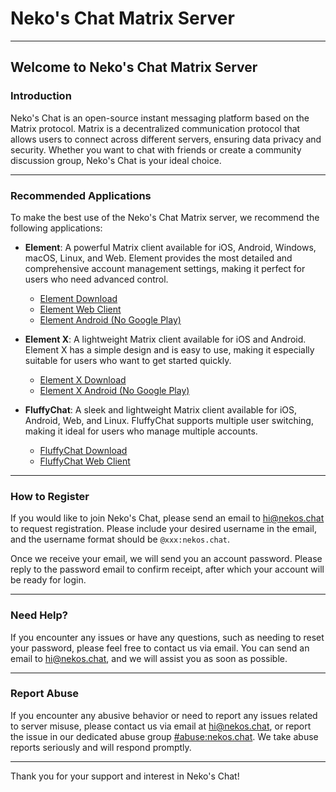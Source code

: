 # Neko's Chat Matrix Server

---

## Welcome to Neko's Chat Matrix Server

### Introduction
Neko's Chat is an open-source instant messaging platform based on the Matrix protocol. Matrix is a decentralized communication protocol that allows users to connect across different servers, ensuring data privacy and security. Whether you want to chat with friends or create a community discussion group, Neko's Chat is your ideal choice.

---

### Recommended Applications
To make the best use of the Neko's Chat Matrix server, we recommend the following applications:

- **Element**: A powerful Matrix client available for iOS, Android, Windows, macOS, Linux, and Web. Element provides the most detailed and comprehensive account management settings, making it perfect for users who need advanced control.  
  - [Element Download](https://element.io/download)  
  - [Element Web Client](https://app.element.io)  
  - [Element Android (No Google Play)](https://github.com/element-hq/element-android/releases)

- **Element X**: A lightweight Matrix client available for iOS and Android. Element X has a simple design and is easy to use, making it especially suitable for users who want to get started quickly.  
  - [Element X Download](https://element.io/labs/element-x)  
  - [Element X Android (No Google Play)](https://github.com/element-hq/element-x-android/releases)

- **FluffyChat**: A sleek and lightweight Matrix client available for iOS, Android, Web, and Linux. FluffyChat supports multiple user switching, making it ideal for users who manage multiple accounts.  
  - [FluffyChat Download](https://fluffychat.im)  
  - [FluffyChat Web Client](https://fluffychat.im/web)

---

### How to Register
If you would like to join Neko's Chat, please send an email to [hi@nekos.chat](mailto:hi@nekos.chat) to request registration. Please include your desired username in the email, and the username format should be `@xxx:nekos.chat`.

Once we receive your email, we will send you an account password. Please reply to the password email to confirm receipt, after which your account will be ready for login.

---

### Need Help?
If you encounter any issues or have any questions, such as needing to reset your password, please feel free to contact us via email. You can send an email to [hi@nekos.chat](mailto:hi@nekos.chat), and we will assist you as soon as possible.

---

### Report Abuse
If you encounter any abusive behavior or need to report any issues related to server misuse, please contact us via email at [hi@nekos.chat](mailto:hi@nekos.chat), or report the issue in our dedicated abuse group [#abuse:nekos.chat](https://matrix.to/#/#abuse:nekos.chat). We take abuse reports seriously and will respond promptly.

---

Thank you for your support and interest in Neko's Chat!
